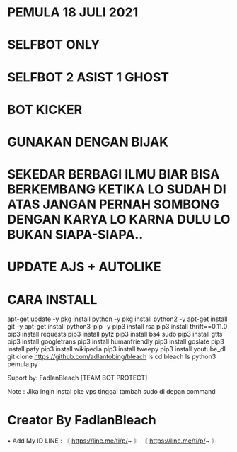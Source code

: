 # PEMULA 18 JULI 2021
# SELFBOT ONLY
# SELFBOT 2 ASIST 1 GHOST
# BOT KICKER
# GUNAKAN DENGAN BIJAK
# SEKEDAR BERBAGI ILMU BIAR BISA BERKEMBANG KETIKA LO SUDAH DI ATAS JANGAN PERNAH SOMBONG DENGAN KARYA LO KARNA DULU LO BUKAN SIAPA-SIAPA..
# UPDATE AJS + AUTOLIKE

# CARA INSTALL
apt-get update -y
pkg install python -y
pkg install python2 -y
apt-get install git -y
apt-get install python3-pip -y
pip3 install rsa
pip3 install thrift==0.11.0
pip3 install requests
pip3 install pytz
pip3 install bs4
sudo pip3 install gtts
pip3 install googletrans
pip3 install humanfriendly
pip3 install goslate
pip3 install pafy
pip3 install wikipedia
pip3 install tweepy
pip3 install youtube_dl
git clone https://github.com/adlantobing/bleach
ls
cd bleach
ls
python3 pemula.py

Suport by: FadlanBleach [TEAM BOT PROTECT]

Note : Jika ingin instal pke vps tinggal tambah sudo di depan command

# Creator By FadlanBleach
• Add My ID LINE : 〘 https://line.me/ti/p/~ 〙
〘 https://line.me/ti/p/~ 〙
